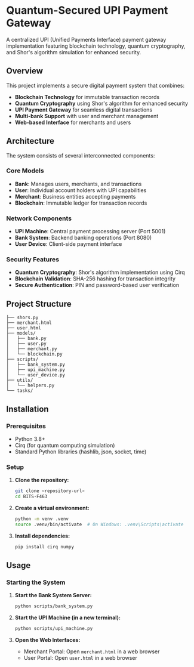 # Quantum-Secured UPI Payment Gateway

A centralized UPI (Unified Payments Interface) payment gateway implementation featuring blockchain technology, quantum cryptography, and Shor's algorithm simulation for enhanced security.

##  Overview

This project implements a secure digital payment system that combines:
- **Blockchain Technology** for immutable transaction records
- **Quantum Cryptography** using Shor's algorithm for enhanced security
- **UPI Payment Gateway** for seamless digital transactions
- **Multi-bank Support** with user and merchant management
- **Web-based Interface** for merchants and users

##  Architecture

The system consists of several interconnected components:

### Core Models
- **Bank**: Manages users, merchants, and transactions
- **User**: Individual account holders with UPI capabilities
- **Merchant**: Business entities accepting payments
- **Blockchain**: Immutable ledger for transaction records

### Network Components
- **UPI Machine**: Central payment processing server (Port 5001)
- **Bank System**: Backend banking operations (Port 8080)
- **User Device**: Client-side payment interface

### Security Features
- **Quantum Cryptography**: Shor's algorithm implementation using Cirq
- **Blockchain Validation**: SHA-256 hashing for transaction integrity
- **Secure Authentication**: PIN and password-based user verification

##  Project Structure

```
├── shors.py               
├── merchant.html          
├── user.html              
├── models/                
│   ├── bank.py            
│   ├── user.py            
│   ├── merchant.py        
│   └── blockchain.py     
├── scripts/               
│   ├── bank_system.py    
│   ├── upi_machine.py     
│   └── user_device.py     
├── utils/                
│   └── helpers.py         
└── tasks/                
```

## Installation

### Prerequisites
- Python 3.8+
- Cirq (for quantum computing simulation)
- Standard Python libraries (hashlib, json, socket, time)

### Setup

1. **Clone the repository:**
   ```bash
   git clone <repository-url>
   cd BITS-F463
   ```

2. **Create a virtual environment:**
   ```bash
   python -m venv .venv
   source .venv/bin/activate  # On Windows: .venv\Scripts\activate
   ```

3. **Install dependencies:**
   ```bash
   pip install cirq numpy
   ```

##  Usage

### Starting the System

1. **Start the Bank System Server:**
   ```bash
   python scripts/bank_system.py
   ```

2. **Start the UPI Machine (in a new terminal):**
   ```bash
   python scripts/upi_machine.py
   ```

3. **Open the Web Interfaces:**
   - Merchant Portal: Open `merchant.html` in a web browser
   - User Portal: Open `user.html` in a web browser


